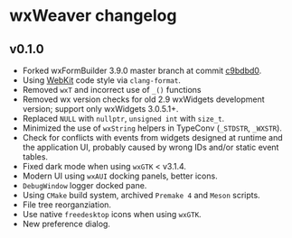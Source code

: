 # wxWeaver changelog

## v0.1.0
- Forked wxFormBuilder 3.9.0 master branch at commit [c9bdbd0].
- Using [WebKit] code style via `clang-format`.
- Removed `wxT` and incorrect use of `_()` functions
- Removed wx version checks for old 2.9 wxWidgets development version;
  support only wxWidgets 3.0.5.1+.
- Replaced `NULL` with `nullptr`, `unsigned int` with `size_t`.
- Minimized the use of `wxString` helpers in TypeConv (`_STDSTR`, `_WXSTR`).
- Check for conflicts with events from widgets designed at runtime and the
  application UI, probably caused by wrong IDs and/or static event tables.
- Fixed dark mode when using `wxGTK` < v3.1.4.
- Modern UI using `wxAUI` docking panels, better icons.
- `DebugWindow` logger docked pane.
- Using `CMake` build system, archived `Premake 4` and `Meson` scripts.
- File tree reorganziation.
- Use native `freedesktop` icons when using `wxGTK`.
- New preference dialog.

[c9bdbd0]: https://github.com/wxFormBuilder/wxFormBuilder/commit/c9bdbd0a83b6fa7c22f407d8766e942d25b31e4d
[WebKit]:  https://webkit.org/code-style-guidelines/
